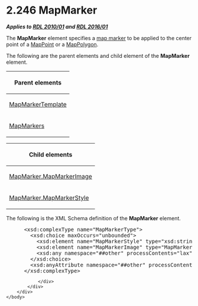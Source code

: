 <html dir="LTR" xmlns:mshelp="http://msdn.microsoft.com/mshelp" xmlns:ddue="http://ddue.schemas.microsoft.com/authoring/2003/5" xmlns:xlink="http://www.w3.org/1999/xlink" xmlns:tool="http://www.microsoft.com/tooltip">
    <head>
        <meta http-equiv="Content-Type" content="text/html; CHARSET=utf-8"></meta>
        <meta name="save" content="history"></meta>
        <title>2.246 MapMarker</title>
        <xml>
            <mshelp:toctitle title="2.246 MapMarker"></mshelp:toctitle>
            <mshelp:rltitle title="[MS-RDL]: MapMarker"></mshelp:rltitle>
            <mshelp:keyword index="A" term="78bc5913-846b-42d0-a461-274754ad7d8b"></mshelp:keyword>
            <mshelp:attr name="DCSext.ContentType" value="open specification"></mshelp:attr>
            <mshelp:attr name="AssetID" value="78bc5913-846b-42d0-a461-274754ad7d8b"></mshelp:attr>
            <mshelp:attr name="TopicType" value="kbRef"></mshelp:attr>
            <mshelp:attr name="DCSext.Title" value="[MS-RDL]: MapMarker" />
        </xml>
    </head>
    <body>
        <div id="header">
            <h1 class="heading">2.246 MapMarker</h1>
        </div>
        <div id="mainSection">
            <div id="mainBody">
                <div id="allHistory" class="saveHistory"></div>
                <div id="sectionSection0" class="section" name="collapseableSection">
                    

<p><b><i>Applies to </i></b><a href="3428e690-a348-4ec7-8a6a-8efb42d2cdee.htm"><b><i>RDL 2010/01</i></b></a><b><i>
and </i></b><a href="52ce3983-2bfc-4e72-9359-42aaf5fe4509.htm"><b><i>RDL 2016/01</i></b></a></p>

<p>The <b>MapMarker</b> element specifies a <a href="b2482b3f-74ab-4ca8-a9e5-c07955011743.htm#gt_a16d0a36-daee-455a-bc2f-c551b805b788">map marker</a> to be applied to
the center point of a <a href="0e78f900-9e5b-4067-b8c1-327bcf3758e2.htm">MapPoint</a>
or a <a href="3ee27e43-26a2-4f27-9a31-d97e374d8633.htm">MapPolygon</a>.</p>

<p>The following are the parent elements and child element of
the <b>MapMarker</b> element.</p>

<table>
 <thead>
  <tr>
   <th>
   <p>Parent elements</p>
   </th>
  </tr>
 </thead>
 <tr>
  <td>
  <p><a href="22055a42-2ec0-48cd-893f-f7bd717efc7a.htm">MapMarkerTemplate</a></p>
  </td>
 </tr>
 <tr>
  <td>
  <p><a href="533d64cc-c1e9-4854-a468-a9df33e432ab.htm">MapMarkers</a></p>
  </td>
 </tr>
</table>

<p> </p>

<table>
 <thead>
  <tr>
   <th>
   <p>Child elements</p>
   </th>
  </tr>
 </thead>
 <tr>
  <td>
  <p><a href="cafac23c-db58-4ca6-8876-783065f252b6.htm">MapMarker.MapMarkerImage</a></p>
  </td>
 </tr>
 <tr>
  <td>
  <p><a href="0a2374c4-08db-4c90-8095-bb7fabb6ea4f.htm">MapMarker.MapMarkerStyle</a></p>
  </td>
 </tr>
</table>

<p>The following is the XML Schema definition of the <b>MapMarker</b>
element.</p>

<dl>
<dd>
<div><pre> &lt;xsd:complexType name=&quot;MapMarkerType&quot;&gt;
   &lt;xsd:choice maxOccurs=&quot;unbounded&quot;&gt;
     &lt;xsd:element name=&quot;MapMarkerStyle&quot; type=&quot;xsd:string&quot; minOccurs=&quot;0&quot; /&gt;
     &lt;xsd:element name=&quot;MapMarkerImage&quot; type=&quot;MapMarkerImageType&quot; minOccurs=&quot;0&quot; /&gt;
     &lt;xsd:any namespace=&quot;##other&quot; processContents=&quot;lax&quot; /&gt;
   &lt;/xsd:choice&gt;
   &lt;xsd:anyAttribute namespace=&quot;##other&quot; processContents=&quot;lax&quot; /&gt;
 &lt;/xsd:complexType&gt;
</pre></div>
</dd></dl>


                </div>
            </div>
        </div>
    </body>
</html>